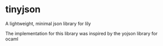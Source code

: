 # tinyjson
A lightweight, minimal json library for lily

The implementation for this library was inspired by the yojson library for ocaml
